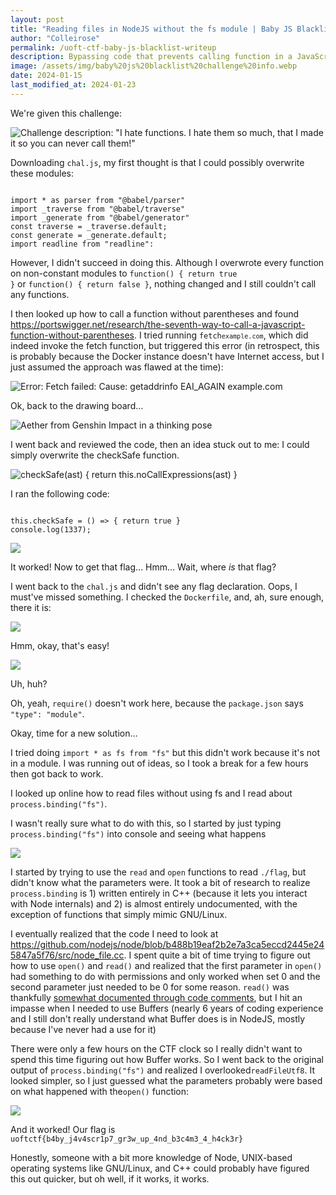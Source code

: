 ```yaml
---
layout: post
title: "Reading files in NodeJS without the fs module | Baby JS Blacklist CTF writeup | University of Toronto CTF"
author: "Colleirose"
permalink: /uoft-ctf-baby-js-blacklist-writeup
description: Bypassing code that prevents calling function in a JavaScript jail CTF challenge
image: /assets/img/baby%20js%20blacklist%20challenge%20info.webp
date: 2024-01-15
last_modified_at: 2024-01-23
---
```


We're given this challenge:

![Challenge description: "I hate functions. I hate them so much, that I made it so you can never call them!"](/assets/img/baby%20js%20blacklist%20challenge%20info.webp)

Downloading <code>chal.js</code>, my first thought is that I could possibly overwrite these modules:
<pre><code class="language-javascript">
import * as parser from "@babel/parser"
import _traverse from "@babel/traverse"
import _generate from "@babel/generator"
const traverse = _traverse.default;
const generate = _generate.default;
import readline from "readline":
</code></pre>

However, I didn't succeed in doing this. Although I overwrote every function on non-constant modules to <code>function() { return true }</code> or <code>function() { return false }</code>, nothing changed and I still couldn't call any functions.

I then looked up how to call a function without parentheses and found <a href="https://portswigger.net/research/the-seventh-way-to-call-a-javascript-function-without-parentheses" rel="noopener">https://portswigger.net/research/the-seventh-way-to-call-a-javascript-function-without-parentheses</a>. I tried running <code>fetch`example.com`</code>, which did indeed invoke the fetch function, but triggered this error (in retrospect, this is probably because the Docker instance doesn't have Internet access, but I just assumed the approach was flawed at the time):

![Error: Fetch failed: Cause: getaddrinfo EAI_AGAIN example.com](/assets/img/baby%20js%20writeup_html_b0a6f054afc88a9f.webp)

Ok, back to the drawing board…

<img alt="Aether from Genshin Impact in a thinking pose" src="/assets/img/baby%20js%20writeup_html_528c9aa660c40b7b.webp"/>

I went back and reviewed the code, then an idea stuck out to me: I could simply overwrite the checkSafe function.

<img alt="checkSafe(ast) { return this.noCallExpressions(ast) }" src="/assets/img/baby%20js%20writeup_html_45282170fe481152.webp"/>

I ran the following code:
<pre><code class="language-javascript">
this.checkSafe = () => { return true }
console.log(1337);
</code></pre>

<img aria-display="none" src="/assets/img/baby%20js%20writeup_html_a364fc3ae318c0db.webp" />

It worked! Now to get that flag… Hmm… Wait, where <i>is</i> that flag?

I went back to the <code>chal.js</code> and didn't see any flag declaration. Oops, I must've missed something. I checked the <code>Dockerfile</code>, and, ah, sure enough, there it is:

<img src="/assets/img/baby%20js%20writeup_html_88d3c036ae9e048c.webp" />

Hmm, okay, that's easy!

<img src="/assets/img/baby%20js%20writeup_html_f42ba338ae741ba9.webp" /> 

Uh, huh? 

Oh, yeah, <code>require()</code> doesn't work here, because the <code>package.json</code> says <code>"type": "module"</code>.

Okay, time for a new solution…

I tried doing <code>import * as fs from "fs"</code> but this didn't work because it's not in a module. I was running out of ideas, so I took a break for a few hours then got back to work.

I looked up online how to read files without using fs and I read about <code>process.binding("fs")</code>.

I wasn't really sure what to do with this, so I started by just typing <code>process.binding("fs")</code> into console and seeing what happens

<img src="/assets/img/baby%20js%20writeup_html_ca7664b9d913c5a3.webp" />

I started by trying to use the <code>read</code> and <code>open</code> functions to read <code>./flag</code>, but didn't know what the parameters were. It took a bit of research to realize <code>process.binding</code> is 1) written entirely in C++ (because it lets you interact with Node internals) and 2) is almost entirely undocumented, with the exception of functions that simply mimic GNU/Linux.

I eventually realized that the code I need to look at <a href="https://github.com/nodejs/node/blob/b488b19eaf2b2e7a3ca5eccd2445e245847a5f76/src/node_file.cc" rel="noopener">https://github.com/nodejs/node/blob/b488b19eaf2b2e7a3ca5eccd2445e245847a5f76/src/node_file.cc</a>. I spent quite a bit of time trying to figure out how to use <code>open()</code> and <code>read()</code> and realized that the first parameter in <code>open()</code> had something to do with permissions and only worked when set 0 and the second parameter just needed to be 0 for some reason. <code>read()</code> was thankfully <a href="https://github.com/nodejs/node/blob/b488b19eaf2b2e7a3ca5eccd2445e245847a5f76/src/node_file.cc#L1189-L1247" rel="noopener">somewhat documented through code comments</a>, but I hit an impasse when I needed to use Buffers (nearly 6 years of coding experience and I still don't really understand what Buffer does is in NodeJS, mostly because I've never had a use for it)

There were only a few hours on the CTF clock so I really didn't want to spend this time figuring out how Buffer works. So I went back to the original output of <code>process.binding("fs")</code> and realized I overlooked<code>readFileUtf8</code>. It looked simpler, so I just guessed what the parameters probably were based on what happened with the<code>open()</code> function:

<img src="/assets/img/baby%20js%20writeup_html_e0667347208b6543.webp" />

And it worked! Our flag is <code>uoftctf{b4by_j4v4scr1p7_gr3w_up_4nd_b3c4m3_4_h4ck3r}</code>

Honestly, someone with a bit more knowledge of Node, UNIX-based operating systems like GNU/Linux, and C++ could probably have figured this out quicker, but oh well, if it works, it works.